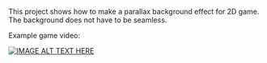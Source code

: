 This project shows how to make a parallax background effect for 2D game. The background does not have to be seamless.

Example game video:

[![IMAGE ALT TEXT HERE](https://i.ytimg.com/vi/qgjn2jrOw80/hqdefault.jpg)](https://youtu.be/qgjn2jrOw80)